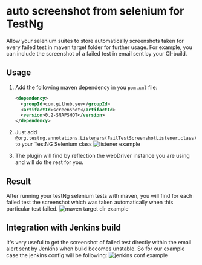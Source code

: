 # auto screenshot from selenium for TestNg
Allow your selenium suites to store automatically screenshots taken for every failed test in maven target folder for further usage. For example, you can include the screenshot of a failed test in email sent by your CI-build.

## Usage

1. Add the following maven dependency in you ```pom.xml``` file:

    ```xml
    <dependency>
      <groupId>com.github.yev</groupId>
      <artifactId>screenshot</artifactId>
      <version>0.2-SNAPSHOT</version>
    </dependency>
    ```
    
2. Just add ```@org.testng.annotations.Listeners(FailTestScreenshotListener.class)``` to your TestNG Selenium class
![listener example](https://raw.githubusercontent.com/yev/seleniumMvnScreenshot/master/docs/ListenerExample.png)
3. The plugin will find by reflection the webDriver instance you are using and will do the rest for you.

## Result
After running your testNg selenium tests with maven, you will find for each failed test the screenshot which was taken automatically when this particular test failed.
![maven target dir example](https://raw.githubusercontent.com/yev/seleniumMvnScreenshot/master/docs/mvnTargerFolder.png)

## Integration with Jenkins build
It's very useful to get the screenshot of failed test directly within the email alert sent by Jenkins when build becomes unstable. So for our example case the jenkins config will be following:
![jenkins conf example](https://raw.githubusercontent.com/yev/seleniumMvnScreenshot/master/docs/selenium_Config_Jenkins_.png)

